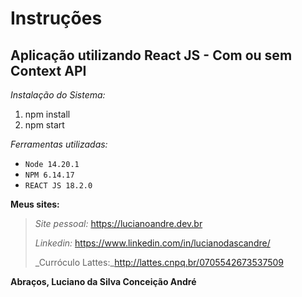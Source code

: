 # **Instruções**
## Aplicação utilizando React JS - Com ou sem Context API

_Instalação do Sistema:_

1. npm install
2. npm start

_Ferramentas utilizadas:_
- `Node 14.20.1`
- `NPM 6.14.17`
- `REACT JS 18.2.0`

**Meus sites:**
> _Site pessoal:_ https://lucianoandre.dev.br
>
> _Linkedin:_ https://www.linkedin.com/in/lucianodascandre/
>
> _Curróculo Lattes:_http://lattes.cnpq.br/0705542673537509

**Abraços, Luciano da Silva Conceição André**